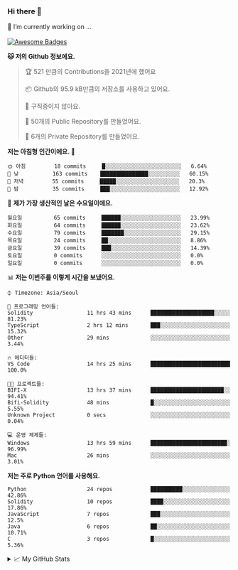 ### Hi there 👋 
🔭 I’m currently working on ... </br></br>
[![Awesome Badges](https://img.shields.io/badge/Introduce-EN-green.svg)](https://github.com/tlatkdgus1/tlatkdgus1/blob/main/README.md.en)

<!--START_SECTION:waka-->
**🐱 저의 Github 정보에요.** 

> 🏆 521 만큼의 Contributions을 2021년에 했어요
 > 
> 📦 Github의 95.9 kB만큼의 저장소를 사용하고 있어요. 
 > 
> 🚫 구직중이지 않아요.
 > 
> 📜 50개의 Public Repository를 만들었어요. 
 > 
> 🔑 6개의 Private Repository를 만들었어요.  

**저는 아침형 인간이에요. 🐤** 

```text
🌞 아침         18 commits     █░░░░░░░░░░░░░░░░░░░░░░░░   6.64% 
🌆 낮　         163 commits    ███████████████░░░░░░░░░░   60.15% 
🌃 저녁         55 commits     █████░░░░░░░░░░░░░░░░░░░░   20.3% 
🌙 밤　         35 commits     ███░░░░░░░░░░░░░░░░░░░░░░   12.92%

```
📅 **제가 가장 생산적인 날은 수요일이에요.** 

```text
월요일          65 commits     ██████░░░░░░░░░░░░░░░░░░░   23.99% 
화요일          64 commits     ██████░░░░░░░░░░░░░░░░░░░   23.62% 
수요일          79 commits     ███████░░░░░░░░░░░░░░░░░░   29.15% 
목요일          24 commits     ██░░░░░░░░░░░░░░░░░░░░░░░   8.86% 
금요일          39 commits     ███░░░░░░░░░░░░░░░░░░░░░░   14.39% 
토요일          0 commits      ░░░░░░░░░░░░░░░░░░░░░░░░░   0.0% 
일요일          0 commits      ░░░░░░░░░░░░░░░░░░░░░░░░░   0.0%

```


📊 **저는 이번주를 이렇게 시간을 보냈어요.** 

```text
⌚︎ Timezone: Asia/Seoul

💬 프로그래밍 언어들: 
Solidity                 11 hrs 43 mins      ████████████████████░░░░░   81.23% 
TypeScript               2 hrs 12 mins       ███░░░░░░░░░░░░░░░░░░░░░░   15.32% 
Other                    29 mins             ░░░░░░░░░░░░░░░░░░░░░░░░░   3.44%

🔥 에디터들: 
VS Code                  14 hrs 25 mins      █████████████████████████   100.0%

🐱‍💻 프로젝트들: 
BIFI-X                   13 hrs 37 mins      ███████████████████████░░   94.41% 
Bifi-Solidity            48 mins             █░░░░░░░░░░░░░░░░░░░░░░░░   5.55% 
Unknown Project          0 secs              ░░░░░░░░░░░░░░░░░░░░░░░░░   0.04%

💻 운영 체제들: 
Windows                  13 hrs 59 mins      ████████████████████████░   96.99% 
Mac                      26 mins             ░░░░░░░░░░░░░░░░░░░░░░░░░   3.01%

```

**저는 주로 Python 언어를 사용해요.** 

```text
Python                   24 repos            ██████████░░░░░░░░░░░░░░░   42.86% 
Solidity                 10 repos            ████░░░░░░░░░░░░░░░░░░░░░   17.86% 
JavaScript               7 repos             ███░░░░░░░░░░░░░░░░░░░░░░   12.5% 
Java                     6 repos             ██░░░░░░░░░░░░░░░░░░░░░░░   10.71% 
C                        3 repos             █░░░░░░░░░░░░░░░░░░░░░░░░   5.36%

```



<!--END_SECTION:waka-->

<details>
<summary>📈 My GitHub Stats</summary>
<p align="center"> <img src="https://github-readme-stats.vercel.app/api?username=tlatkdgus1&show_icons=true" alt="tlatkdgus1" />
</details>
